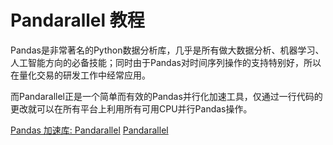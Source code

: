 # Pandarallel 教程

<show-structure depth="2"/>

Pandas是非常著名的Python数据分析库，几乎是所有做大数据分析、机器学习、人工智能方向的必备技能；同时由于Pandas对时间序列操作的支持特别好，所以在量化交易的研发工作中经常应用。

而Pandarallel正是一个简单而有效的Pandas并行化加速工具，仅通过一行代码的更改就可以在所有平台上利用所有可用CPU并行Pandas操作。


<seealso>
<category ref="ref_docs">
    <a href="https://mp.weixin.qq.com/s/PQ_mQ-dDelwMJL3SG6Xv0w">Pandas 加速库: Pandarallel</a>
</category>
<category ref="ref_github">
    <a href="https://github.com/nalepae/pandarallel">Pandarallel</a>
</category>
<category ref="ref_issues"></category>
<category ref="ref_hf"></category>
<category ref="ref_ms"></category>
</seealso>